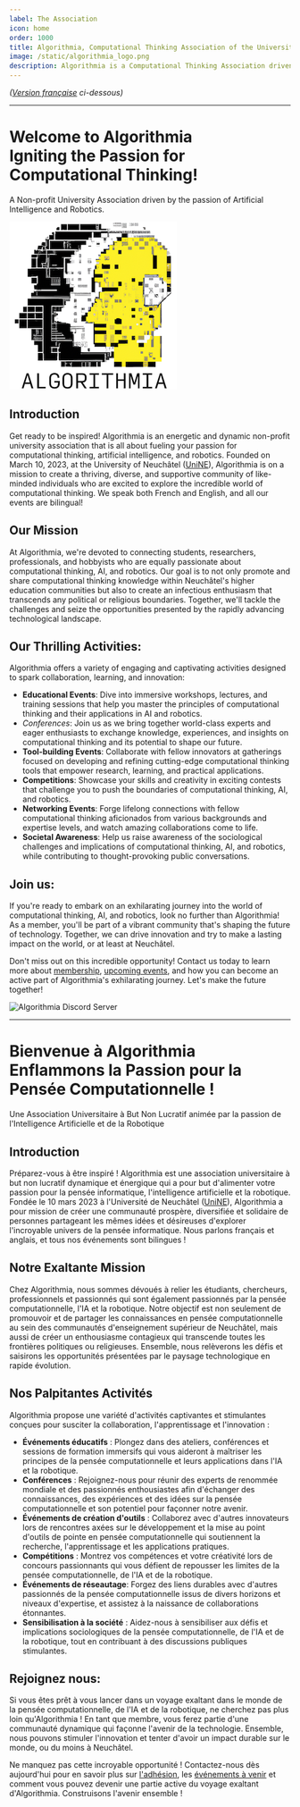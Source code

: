 ```yaml
---
label: The Association
icon: home
order: 1000
title: Algorithmia, Computational Thinking Association of the University of Neuchâtel
image: /static/algorithmia_logo.png
description: Algorithmia is a Computational Thinking Association driven by the passion of Artificial Intelligence, and Robotics at the University of Neuchâtel, Switzerland.
---
```

*([Version française](#vf) ci-dessous)*

---

# Welcome to Algorithmia <br> Igniting the Passion for Computational Thinking!
A Non-profit University Association driven by the passion of Artificial Intelligence and Robotics.

![](/static/algorithmia_logo-300.png)

## Introduction
Get ready to be inspired! Algorithmia is an energetic and dynamic non-profit university association that is all about fueling your passion for computational thinking, artificial intelligence, and robotics. Founded on March 10, 2023, at the University of Neuchâtel ([UniNE](/partnerships/unine.md)), Algorithmia is on a mission to create a thriving, diverse, and supportive community of like-minded individuals who are excited to explore the incredible world of computational thinking. We speak both French and English, and all our events are bilingual!

## Our Mission
At Algorithmia, we're devoted to connecting students, researchers, professionals, and hobbyists who are equally passionate about computational thinking, AI, and robotics. Our goal is to not only promote and share computational thinking knowledge within Neuchâtel's higher education communities but also to create an infectious enthusiasm that transcends any political or religious boundaries. Together, we'll tackle the challenges and seize the opportunities presented by the rapidly advancing technological landscape.

## Our Thrilling Activities:

Algorithmia offers a variety of engaging and captivating activities designed to spark collaboration, learning, and innovation:

- **Educational Events**: Dive into immersive workshops, lectures, and training sessions that help you master the principles of computational thinking and their applications in AI and robotics.
- *Conferences*: Join us as we bring together world-class experts and eager enthusiasts to exchange knowledge, experiences, and insights on computational thinking and its potential to shape our future.
- **Tool-building Events**: Collaborate with fellow innovators at gatherings focused on developing and refining cutting-edge computational thinking tools that empower research, learning, and practical applications.
- **Competitions**: Showcase your skills and creativity in exciting contests that challenge you to push the boundaries of computational thinking, AI, and robotics.
- **Networking Events**: Forge lifelong connections with fellow computational thinking aficionados from various backgrounds and expertise levels, and watch amazing collaborations come to life.
- **Societal Awareness**: Help us raise awareness of the sociological challenges and implications of computational thinking, AI, and robotics, while contributing to thought-provoking public conversations.

## Join us:

If you're ready to embark on an exhilarating journey into the world of computational thinking, AI, and robotics, look no further than Algorithmia! As a member, you'll be part of a vibrant community that's shaping the future of technology. Together, we can drive innovation and try to make a lasting impact on the world, or at least at Neuchâtel.

Don't miss out on this incredible opportunity! Contact us today to learn more about [membership](/about/memberships.md), [upcoming events](/events/readme.md), and how you can become an active part of Algorithmia's exhilarating journey. Let's make the future together!

![Algorithmia Discord Server](https://discordapp.com/api/guilds/1015265175147905134/widget.png?style=banner3)

---

# <a id="vf"></a>Bienvenue à Algorithmia <br> Enflammons la Passion pour la Pensée Computationnelle !
Une Association Universitaire à But Non Lucratif animée par la passion de l'Intelligence Artificielle et de la Robotique

## Introduction

Préparez-vous à être inspiré ! Algorithmia est une association universitaire à but non lucratif dynamique et énergique qui a pour but d'alimenter votre passion pour la pensée informatique, l'intelligence artificielle et la robotique. Fondée le 10 mars 2023 à l'Université de Neuchâtel ([UniNE](/partnerships/unine.md)), Algorithmia a pour mission de créer une communauté prospère, diversifiée et solidaire de personnes partageant les mêmes idées et désireuses d'explorer l'incroyable univers de la pensée informatique. Nous parlons français et anglais, et tous nos événements sont bilingues !

## Notre Exaltante Mission 

Chez Algorithmia, nous sommes dévoués à relier les étudiants, chercheurs, professionnels et passionnés qui sont également passionnés par la pensée computationnelle, l'IA et la robotique. Notre objectif est non seulement de promouvoir et de partager les connaissances en pensée computationnelle au sein des communautés d'enseignement supérieur de Neuchâtel, mais aussi de créer un enthousiasme contagieux qui transcende toutes les frontières politiques ou religieuses. Ensemble, nous relèverons les défis et saisirons les opportunités présentées par le paysage technologique en rapide évolution.

## Nos Palpitantes Activités

Algorithmia propose une variété d'activités captivantes et stimulantes conçues pour susciter la collaboration, l'apprentissage et l'innovation :

- **Événements éducatifs** : Plongez dans des ateliers, conférences et sessions de formation immersifs qui vous aideront à maîtriser les principes de la pensée computationnelle et leurs applications dans l'IA et la robotique.
- **Conférences** : Rejoignez-nous pour réunir des experts de renommée mondiale et des passionnés enthousiastes afin d'échanger des connaissances, des expériences et des idées sur la pensée computationnelle et son potentiel pour façonner notre avenir.
- **Événements de création d'outils** : Collaborez avec d'autres innovateurs lors de rencontres axées sur le développement et la mise au point d'outils de pointe en pensée computationnelle qui soutiennent la recherche, l'apprentissage et les applications pratiques.
- **Compétitions** : Montrez vos compétences et votre créativité lors de concours passionnants qui vous défient de repousser les limites de la pensée computationnelle, de l'IA et de la robotique.
- **Événements de réseautage**: Forgez des liens durables avec d'autres passionnés de la pensée computationnelle issus de divers horizons et niveaux d'expertise, et assistez à la naissance de collaborations étonnantes.
- **Sensibilisation à la société** : Aidez-nous à sensibiliser aux défis et implications sociologiques de la pensée computationnelle, de l'IA et de la robotique, tout en contribuant à des discussions publiques stimulantes.

## Rejoignez nous:
Si vous êtes prêt à vous lancer dans un voyage exaltant dans le monde de la pensée computationnelle, de l'IA et de la robotique, ne cherchez pas plus loin qu'Algorithmia ! En tant que membre, vous ferez partie d'une communauté dynamique qui façonne l'avenir de la technologie. Ensemble, nous pouvons stimuler l'innovation et tenter d'avoir un impact durable sur le monde, ou du moins à Neuchâtel.

Ne manquez pas cette incroyable opportunité ! Contactez-nous dès aujourd'hui pour en savoir plus sur [l'adhésion](/about/memberships.md), les [événements à venir](/events/readme.md) et comment vous pouvez devenir une partie active du voyage exaltant d'Algorithmia. Construisons l'avenir ensemble !